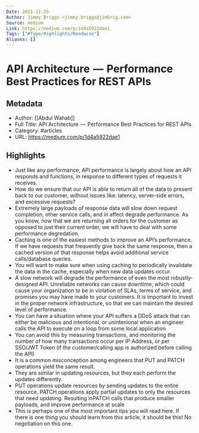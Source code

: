 ```yaml
---
Date: 2021-11-25
Author: Jimmy Briggs <jimmy.briggs@jimbrig.com>
Source: medium
Link: https://medium.com/p/1d4a5922dae1
Tags: ["#Type/Highlights/Readwise"]
Aliases: []
---
```

# API Architecture  —  Performance Best Practices for REST APIs

## Metadata
- Author: [[Abdul Wahab]]
- Full Title: API Architecture  —  Performance Best Practices for REST APIs
- Category: #articles
- URL: https://medium.com/p/1d4a5922dae1

## Highlights
- Just like any performance, API performance is largely about how an API responds and functions, in response to different types of requests it receives.
- How do we ensure that our API is able to return all of the data to present back to our customer, without issues like: latency, server-side errors, and excessive requests?
- Extremely large payloads of response data will slow down request completion, other service calls, and in affect degrade performance. As you know, now that we are returning all orders for the customer as opposed to just their current order, we will have to deal with some performance degredation.
- Caching is one of the easiest methods to improve an API’s performance. If we have requests that frequently give back the same response, then a cached version of that response helps avoid additional service calls/database queries.
- You will want to make sure when using caching to periodically invalidate the data in the cache, especially when new data updates occur.
- A slow network will degrade the performance of even the most robustly-designed API. Unreliable networks can cause downtime, which could cause your organization to be in violation of SLAs, terms of service, and promises you may have made to your customers. It is important to invest in the proper network infrastructure, so that we can maintain the desired level of performance.
- You can have a situation where your API suffers a DDoS attack that can either be malicious and intentional, or unintenional when an engineer calls the API to execute on a loop from some local application
- You can avoid this by measuring transactions, and monitoring the number of how many transactions occur per IP Address, or per SSO/JWT Token (if the customer/calling app is authorized before calling the API)
- It is a common misconception among engineers that PUT and PATCH operations yield the same result.
- They are similar in updating resources, but they each perform the updates differently.
- PUT operations update resources by sending updates to the entire resource. PATCH operations apply partial updates to only the resources that need updating. Resulting inPATCH calls that produce smaller payloads, and improve performance at scale
- This is perhaps one of the most important tips you will read here. If there is one thing you should learn from this article, it should be this! No negotiation on this one.
